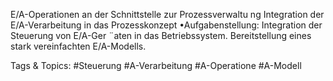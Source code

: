 E/A-Operationen an der Schnittstelle zur Prozessverwaltu ng
Integration der E/A-Verarbeitung in das Prozesskonzept
•Aufgabenstellung:
Integration der Steuerung von E/A-Ger ¨aten in das Betriebssystem.
Bereitstellung eines stark vereinfachten E/A-Modells.

   Tags & Topics:
   #Steuerung
   #A-Verarbeitung
   #A-Operatione
   #A-Modell